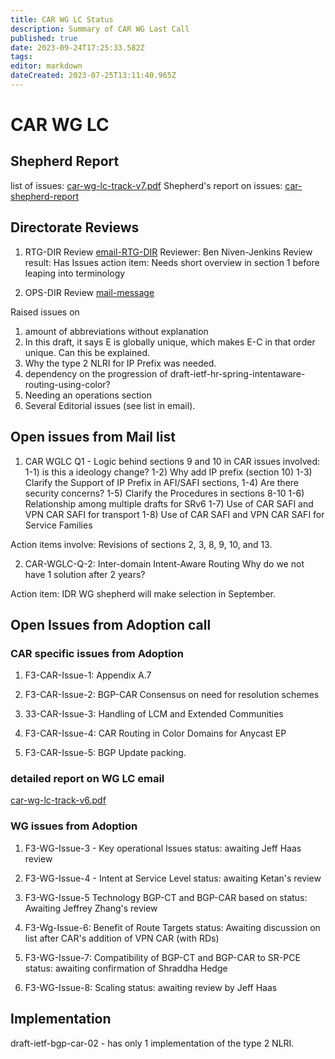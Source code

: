 ```yaml
---
title: CAR WG LC Status 
description: Summary of CAR WG Last Call 
published: true
date: 2023-09-24T17:25:33.582Z
tags: 
editor: markdown
dateCreated: 2023-07-25T13:11:40.965Z
---
```


# CAR WG LC 

## Shepherd Report 
list of issues:  [car-wg-lc-track-v7.pdf](/idr/car-wg-lc-track-v7.pdf)
Shepherd's report on issues:  [car-shepherd-report](/idr/idr-shepherd-car-wglc-Q1-issues-v3.pdf)

## Directorate Reviews
1. RTG-DIR Review 
[email-RTG-DIR](  https://mailarchive.ietf.org/arch/msg/idr/0X_q_e09ejtb0NZQ25smUrklwmQ/)
Reviewer: Ben Niven-Jenkins
Review result: Has Issues
action item: Needs short overview in section 1 before leaping into terminology

2. OPS-DIR Review 
[mail-message](https://mailarchive.ietf.org/arch/msg/idr/4SgOciKKtA9nap1M-f6eHRKNtWc/)

Raised issues on 
1) amount of abbreviations without explanation 
2) In this draft, it says E is globally unique, which makes E-C in that order unique.  Can this be explained. 
3) Why the type 2 NLRI for IP Prefix was needed. 
4) dependency on the progression of draft-ietf-hr-spring-intentaware-routing-using-color? 
5) Needing an operations section      
6) Several Editorial issues (see list in email). 

## Open issues from Mail list 
1. CAR WGLC Q1 - Logic behind sections 9 and 10 in CAR 
  issues involved: 
    1-1) is this a ideology change? 
    1-2) Why add IP prefix (section 10) 
    1-3) Clarify the Support of IP Prefix in AFI/SAFI sections, 
    1-4) Are there security concerns?
    1-5) Clarify the Procedures in sections 8-10
    1-6) Relationship among multiple drafts for SRv6 
    1-7) Use of CAR SAFI and VPN CAR SAFI for transport
    1-8) Use of CAR SAFI and VPN CAR SAFI for Service Families 

Action items involve: Revisions of sections 2, 3, 8, 9, 10, and 13. 

 2. CAR-WGLC-Q-2: Inter-domain Intent-Aware Routing 
  Why do we not have 1 solution after 2 years? 
 
 Action item: IDR WG shepherd will make selection 
 in September. 
 
 ## Open Issues from Adoption call
 ### CAR specific issues from Adoption  
 1. F3-CAR-Issue-1: Appendix A.7 
 2. F3-CAR-Issue-2: BGP-CAR Consensus on need for resolution schemes

 3. 33-CAR-Issue-3: Handling of LCM and Extended Communities
 4. F3-CAR-Issue-4: CAR Routing in Color Domains for Anycast EP
 5. F3-CAR-Issue-5: BGP Update packing. 

### detailed report on WG LC email
[car-wg-lc-track-v6.pdf](/idr/idr/car-wg-lc-track-v6.pdf)


### WG issues from Adoption 
1. F3-WG-Issue-3 - Key operational Issues
status: awaiting Jeff Haas review

2. F3-WG-Issue-4 - Intent at Service Level 
status: awaiting Ketan's review

3. F3-WG-Issue-5 Technology BGP-CT and BGP-CAR based on 
status: Awaiting Jeffrey Zhang's review 

4. F3-Wg-Issue-6: Benefit of Route Targets
status: Awaiting discussion on list after CAR's 
addition of VPN CAR (with RDs)

5. F3-WG-Issue-7: Compatibility of BGP-CT and BGP-CAR to SR-PCE
status: awaiting confirmation of Shraddha Hedge 

6. F3-WG-Issue-8: Scaling 
status: awaiting review by Jeff Haas 

## Implementation

draft-ietf-bgp-car-02 - has only 1 implementation of the 
type 2 NLRI.  


